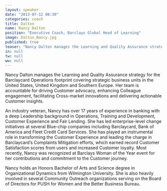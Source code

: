```yaml
---
layout: speaker
date: "2013-07-12 08:30"
categories: coach
title: Dalton
name: Nancy Dalton
position: "Executive Coach, Barclays Global Head of Learning"
image: Dalton_Nancy.jpg
published: true
teaser: "Nancy Dalton manages the Learning and Quality Assurance strategy for the Barclaycard Operations footprint covering strategic business units in the United States and Europe."
in: null
tw: null
ww: null
---
```

Nancy Dalton manages the Learning and Quality Assurance strategy for the Barclaycard Operations footprint covering strategic business units in the United States, United Kingdom and Southern Europe. Her team is accountable for driving Customer advocacy, enhancing Colleague engagement, facilitating Cross-market innovations and delivering actionable Customer insights. 

An industry veteran, Nancy has over 17 years of experience in banking with a deep Leadership background in Operations, Training and Development, Customer Experience and Fair Lending.  She has led enterprise-level change initiatives at several Blue-chip companies including Barclaycard, Bank of America and Fleet Credit Card Services. She has played an instrumental role in transforming the Customer Experience and leading the charge in Barclaycard’s Complaints Mitigation efforts, which earned record Customer Satisfaction scores from users and increased Customer loyalty. Most recently, Nancy was recognized at Barclays Woman of the Year event for her contributions and commitment to the Customer journey.

Nancy holds an Honors Bachelor of Arts and Science degree in Organizational Dynamics from Wilmington University. She is also heavily involved in several Community Outreach organizations serving on the Board of Directors for PUSH for Women and the Better Business Bureau.  


